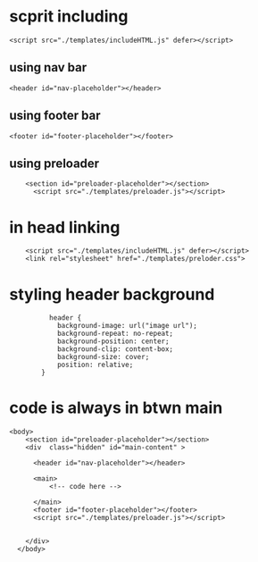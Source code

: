 # scprit including
```
<script src="./templates/includeHTML.js" defer></script>
```
## using nav bar
```
<header id="nav-placeholder"></header>
```

## using footer bar
```
<footer id="footer-placeholder"></footer>
```
## using preloader 
```
    <section id="preloader-placeholder"></section>
      <script src="./templates/preloader.js"></script>

```
# in head linking
```
    <script src="./templates/includeHTML.js" defer></script>
    <link rel="stylesheet" href="./templates/preloder.css">

```
# styling header background
```
          header {
            background-image: url("image url");
            background-repeat: no-repeat;
            background-position: center;
            background-clip: content-box;
            background-size: cover;
            position: relative;
        }
```
# code is always in btwn main
```
<body>
    <section id="preloader-placeholder"></section>
    <div  class="hidden" id="main-content" >
  
      <header id="nav-placeholder"></header>

      <main>
          <!-- code here -->
          
      </main>
      <footer id="footer-placeholder"></footer>
      <script src="./templates/preloader.js"></script>


    </div>
  </body>
```